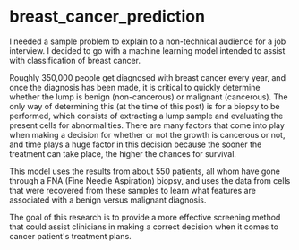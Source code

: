 # breast_cancer_prediction
I needed a sample problem to explain to a non-technical audience for a job interview. I decided to go with a machine learning model intended to assist with classification of breast cancer.

Roughly 350,000 people get diagnosed with breast cancer every year, and once the diagnosis has been made, it is critical to quickly determine whether the lump is benign (non-cancerous) or malignant (cancerous). The only way of determining this (at the time of this post) is for a biopsy to be performed, which consists of extracting a lump sample and evaluating the present cells for abnormalities. There are many factors that come into play when making a decision for whether or not the growth is cancerous or not, and time plays a huge factor in this decision because the sooner the treatment can take place, the higher the chances for survival.

This model uses the results from about 550 patients, all whom have gone through a FNA (Fine Needle Aspiration) biopsy, and uses the data from cells that were recovered from these samples to learn what features are associated with a benign versus malignant diagnosis. 

The goal of this research is to provide a more effective screening method that could assist clinicians in making a correct decision when it comes to cancer patient's treatment plans.
